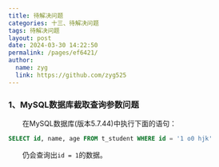 ```yaml
---
title: 待解决问题
categories: 十三、待解决问题
tags: 待解决问题
layout: post
date: 2024-03-30 14:22:50
permalink: /pages/ef6421/
author: 
  name: zyg
  link: https://github.com/zyg525
---
```




### 1、MySQL数据库截取查询参数问题

　　在MySQL数据库(版本5.7.44)中执行下面的语句：

```sql
SELECT id, name, age FROM t_student WHERE id = '1 o0 hjk'
```

　　仍会查询出`id = 1`的数据。